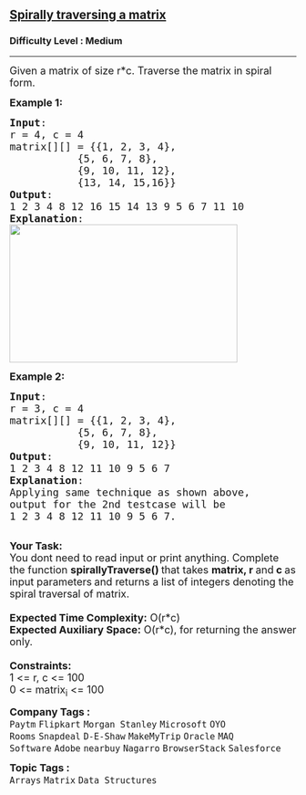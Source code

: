 <h2><a href="https://www.geeksforgeeks.org/problems/spirally-traversing-a-matrix-1587115621/1">Spirally traversing a matrix</a></h2><h3>Difficulty Level : Medium</h3><hr><div class="problems_problem_content__Xm_eO"><p><span style="font-size:18px">Given a&nbsp;matrix&nbsp;of size r*c. Traverse the matrix in spiral form.</span></p>

<p><span style="font-size:18px"><strong>Example 1:</strong></span></p>

<pre><span style="font-size:18px"><strong>Input</strong>:
r = 4, c = 4
matrix[][] = {{1, 2, 3, 4},
&nbsp;          {5, 6, 7, 8},
&nbsp;          {9, 10, 11, 12},
&nbsp;          {13, 14, 15,16}}
<strong>Output</strong>: 
1 2 3 4 8 12 16 15 14 13 9 5 6 7 11 10
<strong>Explanation</strong>:
</span><img alt="" src="https://www.geeksforgeeks.org/wp-content/uploads/spiral-matrix.png" style="height:242px; width:400px"></pre>

<p><span style="font-size:18px"><strong>Example 2:</strong></span></p>

<pre><span style="font-size:18px"><strong>Input</strong>:
r = 3, c = 4  
matrix[][] = {{1, 2, 3, 4},
&nbsp;          {5, 6, 7, 8},
&nbsp;          {9, 10, 11, 12}}
<strong>Output</strong>: 
1 2 3 4 8 12 11 10 9 5 6 7
<strong>Explanation</strong>:
Applying same technique as shown above, 
output for the 2nd testcase will be 
1 2 3 4 8 12 11 10 9 5 6 7.</span>
</pre>

<p><br>
<strong><span style="font-size:18px">Your Task:</span></strong><br>
<span style="font-size:18px">You dont need to read input or print anything.&nbsp;Complete the function <strong>spirallyTraverse()&nbsp;</strong>that takes <strong>matrix, r </strong>and<strong> c&nbsp;</strong>as input&nbsp;parameters<strong> </strong>and returns a list of integers denoting the spiral traversal of matrix.&nbsp;<br>
<br>
<strong>Expected Time Complexity:</strong>&nbsp;O(r*c)<br>
<strong>Expected Auxiliary Space:</strong>&nbsp;O(r*c), for returning the answer only.<br>
<br>
<strong>Constraints:</strong><br>
1 &lt;= r, c &lt;= 100<br>
0 &lt;= matrix<sub>i</sub> &lt;= 100</span></p>
</div><p><span style=font-size:18px><strong>Company Tags : </strong><br><code>Paytm</code>&nbsp;<code>Flipkart</code>&nbsp;<code>Morgan Stanley</code>&nbsp;<code>Microsoft</code>&nbsp;<code>OYO Rooms</code>&nbsp;<code>Snapdeal</code>&nbsp;<code>D-E-Shaw</code>&nbsp;<code>MakeMyTrip</code>&nbsp;<code>Oracle</code>&nbsp;<code>MAQ Software</code>&nbsp;<code>Adobe</code>&nbsp;<code>nearbuy</code>&nbsp;<code>Nagarro</code>&nbsp;<code>BrowserStack</code>&nbsp;<code>Salesforce</code>&nbsp;<br><p><span style=font-size:18px><strong>Topic Tags : </strong><br><code>Arrays</code>&nbsp;<code>Matrix</code>&nbsp;<code>Data Structures</code>&nbsp;